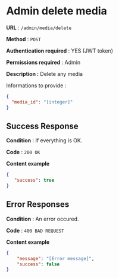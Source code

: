 # Admin delete media

**URL** : `/admin/media/delete`

**Method** : `POST`

**Authentication required** : YES (JWT token)

**Permissions required** : Admin

**Description :**
Delete any media


Informations to provide :

```json
{
  "media_id": "[integer]"
}
```

## Success Response

**Condition** : If everything is OK.

**Code** : `200 OK`

**Content example**

```json
{
   "success": true
}
```

## Error Responses

**Condition** : An error occured.

**Code** : `400 BAD REQUEST`

**Content example**

```json
{
    "message": "[Error message]",
    "success": false
}
```